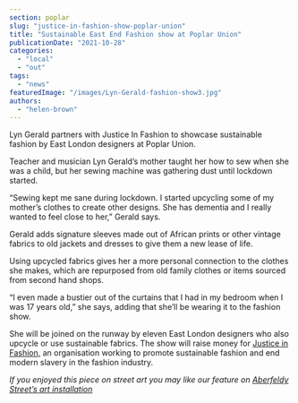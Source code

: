 ```yaml
---
section: poplar
slug: "justice-in-fashion-show-poplar-union"
title: "Sustainable East End Fashion show at Poplar Union"
publicationDate: "2021-10-28"
categories: 
  - "local"
  - "out"
tags: 
  - "news"
featuredImage: "/images/Lyn-Gerald-fashion-show3.jpg"
authors: 
  - "helen-brown"
---
```


Lyn Gerald partners with Justice In Fashion to showcase sustainable fashion by East London designers at Poplar Union.

Teacher and musician Lyn Gerald’s mother taught her how to sew when she was a child, but her sewing machine was gathering dust until lockdown started. 

“Sewing kept me sane during lockdown. I started upcycling some of my mother’s clothes to create other designs. She has dementia and I really wanted to feel close to her,” Gerald says. 

Gerald adds signature sleeves made out of African prints or other vintage fabrics to old jackets and dresses to give them a new lease of life. 

Using upcycled fabrics gives her a more personal connection to the clothes she makes, which are repurposed from old family clothes or items sourced from second hand shops. 

“I even made a bustier out of the curtains that I had in my bedroom when I was 17 years old,” she says, adding that she’ll be wearing it to the fashion show. 

She will be joined on the runway by eleven East London designers who also upcycle or use sustainable fabrics. The show will raise money for [Justice in Fashion,](https://www.justiceinfashion.org) an organisation working to promote sustainable fashion and end modern slavery in the fashion industry. 

_If you enjoyed this piece on street art you may like our feature on [Aberfeldy Street’s art installation](https://poplarlondon.co.uk/art-aberfeldy-street-poplarism-shumghostjohn/)_

